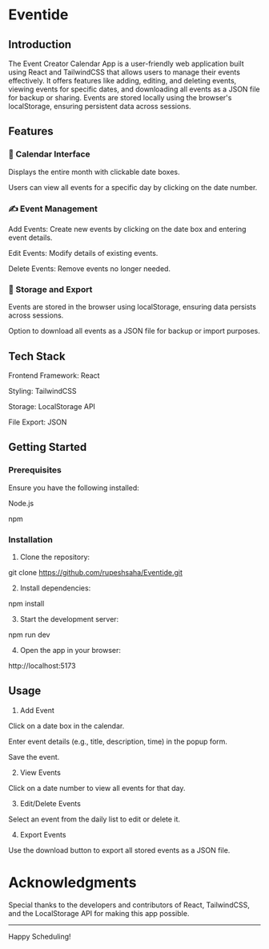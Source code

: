 # Eventide

## Introduction

The Event Creator Calendar App is a user-friendly web application built using React and TailwindCSS that allows users to manage their events effectively. It offers features like adding, editing, and deleting events, viewing events for specific dates, and downloading all events as a JSON file for backup or sharing. Events are stored locally using the browser's localStorage, ensuring persistent data across sessions.


## Features

### 📅 Calendar Interface

Displays the entire month with clickable date boxes.

Users can view all events for a specific day by clicking on the date number.


### ✍️ Event Management

Add Events: Create new events by clicking on the date box and entering event details.

Edit Events: Modify details of existing events.

Delete Events: Remove events no longer needed.


### 💾 Storage and Export

Events are stored in the browser using localStorage, ensuring data persists across sessions.

Option to download all events as a JSON file for backup or import purposes.



## Tech Stack

Frontend Framework: React

Styling: TailwindCSS

Storage: LocalStorage API

File Export: JSON


## Getting Started

### Prerequisites

Ensure you have the following installed:

Node.js

npm 


### Installation

1. Clone the repository:

git clone https://github.com/rupeshsaha/Eventide.git  


2. Install dependencies:

npm install  


3. Start the development server:

npm run dev  


4. Open the app in your browser:

http://localhost:5173


## Usage

1. Add Event

Click on a date box in the calendar.

Enter event details (e.g., title, description, time) in the popup form.

Save the event.



2. View Events

Click on a date number to view all events for that day.



3. Edit/Delete Events

Select an event from the daily list to edit or delete it.



4. Export Events

Use the download button to export all stored events as a JSON file.


# Acknowledgments

Special thanks to the developers and contributors of React, TailwindCSS, and the LocalStorage API for making this app possible.


---

Happy Scheduling!

